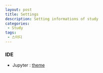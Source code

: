 ```yaml
---
layout: post
title: Settings
description: Setting informations of study
categories:
 - Study
tags:
 - 스터디
---
```


### IDE
* Jupyter : [theme](https://github.com/dunovank/jupyter-themes)
